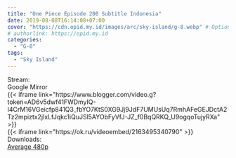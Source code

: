 ```yaml
---
title: "One Piece Episode 200 Subtitle Indonesia"
date: 2019-08-08T16:14:08+07:00
cover: "https://cdn.opid.my.id/images/arc/sky-island/g-8.webp" # Optional, cover
# authorlink: https://opid.my.id
categories:
  - "G-8"
tags:
  - "Sky Island"
---
```

<div class="ui menu violet borderless inverted">
  <div class="header item active">
        Stream:
    </div>
  <a class="active item" data-tab="google">
    <i class="google drive icon"></i> Google
  </a>
  <a class="item nounderline" data-tab="mirror">
    <i class="odnoklassniki icon"></i> Mirror
  </a>
</div>
<div class="ui bottom attached tab segment active" style="border:0 !important;" data-tab="google">
{{< iframe link="https://www.blogger.com/video.g?token=AD6v5dwf41FWDmyIQ-I4CrM16VGeicfp841Q3_fbYO7KtS0XG9Jj9JdF7UMUsUq7RmhAFeGEJDctA2Tz2mpiztx2jIxLfJqkc1iQuJSl5AYObFyVfJ-JZ_f0BqQRKQ_U9ogqoTujyRXa" >}}
</div>
<div class="ui bottom attached tab segment" style="border:0 !important;" data-tab="mirror">
{{< iframe link="https://ok.ru/videoembed/2163495340790" >}}
</div>
<div class="ui menu violet borderless inverted">
  <div class="header item active">
        Downloads:
    </div>
  <a class="item nounderline" href="https://ouo.io/aJ6tDm" target="_blank" rel="dofollow"><i class="google drive icon"></i>
    Average 480p</a>
</div>